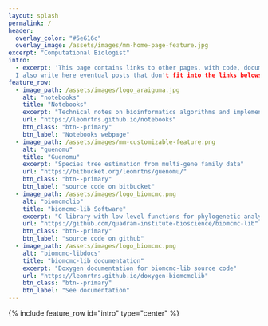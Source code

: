 ```yaml
---
layout: splash
permalink: /
header:
  overlay_color: "#5e616c"
  overlay_image: /assets/images/mm-home-page-feature.jpg
excerpt: "Computational Biologist"
intro: 
  - excerpt: 'This page contains links to other pages, with code, documentation, and technical notes for bioinformatics and computational evolutionary biology software. <br>
  I also write here eventual posts that don't fit into the links belows'
feature_row:
  - image_path: /assets/images/logo_araiguma.jpg
    alt: "notebooks"
    title: "Notebooks"
    excerpt: "Technical notes on bioinformatics algorithms and implementations"
    url: "https://leomrtns.github.io/notebooks"
    btn_class: "btn--primary"
    btn_label: "Notebooks webpage"
  - image_path: /assets/images/mm-customizable-feature.png
    alt: "guenomu"
    title: "Guenomu"
    excerpt: "Species tree estimation from multi-gene family data"
    url: "https://bitbucket.org/leomrtns/guenomu/"
    btn_class: "btn--primary"
    btn_label: "source code on bitbucket"
  - image_path: /assets/images/logo_biomcmc.png
    alt: "biomcmclib"
    title: "biomcmc-lib Software"
    excerpt: "C library with low level functions for phylogenetic analyses"
    url: "https://github.com/quadram-institute-bioscience/biomcmc-lib"
    btn_class: "btn--primary"
    btn_label: "source code on github"
  - image_path: /assets/images/logo_biomcmc.png
    alt: "biomcmc-libdocs"
    title: "biomcmc-lib documentation"
    excerpt: "Doxygen documentation for biomcmc-lib source code"
    url: "https://leomrtns.github.io/doxygen-biomcmclib"
    btn_class: "btn--primary"
    btn_label: "See documentation"
---
```

{% include feature_row id="intro" type="center" %}
